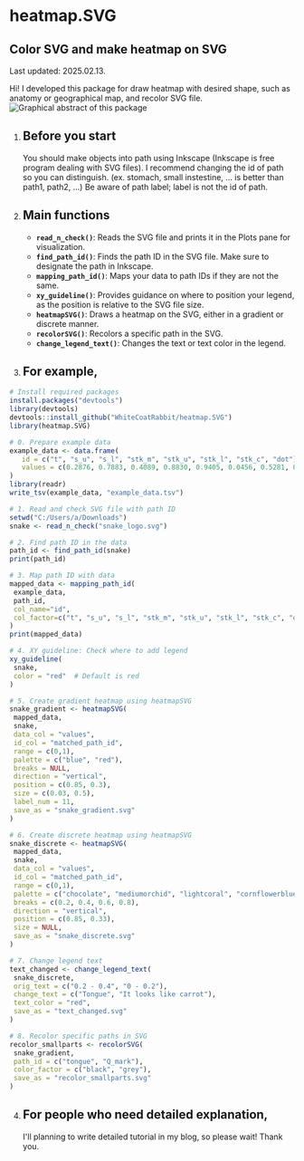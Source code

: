 # heatmap.SVG

Color SVG and make heatmap on SVG
---------------------------------
Last updated: 2025.02.13.

Hi! I developed this package for draw heatmap with desired shape, such as anatomy or geographical map, and recolor SVG file.
![Graphical abstract of this package](https://github.com/WhiteCoatRabbit/heatmap.SVG/blob/master/inst/extdata/heatmapSVG_graphical_abstract.png)

1) Before you start
   ----------------------------------
    You should make objects into path using Inkscape (Inkscape is free program dealing with SVG files).
    I recommend changing the id of path so you can distinguish. (ex. stomach, small instestine, ... is better than path1, path2, ...)
    Be aware of path label; label is not the id of path.

2) Main functions
   ----------------------------------
   - **`read_n_check()`**: Reads the SVG file and prints it in the Plots pane for visualization.
   - **`find_path_id()`**: Finds the path ID in the SVG file. Make sure to designate the path in Inkscape.
   - **`mapping_path_id()`**: Maps your data to path IDs if they are not the same.
   - **`xy_guideline()`**: Provides guidance on where to position your legend, as the position is relative to the SVG file size.
   - **`heatmapSVG()`**: Draws a heatmap on the SVG, either in a gradient or discrete manner.
   - **`recolorSVG()`**: Recolors a specific path in the SVG.
   - **`change_legend_text()`**: Changes the text or text color in the legend.


3) For example,
   ----------------------------------

 ```r
# Install required packages
install.packages("devtools")
library(devtools)
devtools::install_github("WhiteCoatRabbit/heatmap.SVG")
library(heatmap.SVG)

# 0. Prepare example data
example_data <- data.frame(
    id = c("t", "s_u", "s_l", "stk_m", "stk_u", "stk_l", "stk_c", "dot"), 
    values = c(0.2876, 0.7883, 0.4089, 0.8830, 0.9405, 0.0456, 0.5281, 0.8924)
)
library(readr)
write_tsv(example_data, "example_data.tsv")

# 1. Read and check SVG file with path ID
setwd("C:/Users/a/Downloads")
snake <- read_n_check("snake_logo.svg")

# 2. Find path ID in the data
path_id <- find_path_id(snake)
print(path_id)

# 3. Map path ID with data
mapped_data <- mapping_path_id(
  example_data,
  path_id,
  col_name="id",
  col_factor=c("t", "s_u", "s_l", "stk_m", "stk_u", "stk_l", "stk_c", "dot")
)
print(mapped_data)

# 4. XY guideline: Check where to add legend
xy_guideline(
  snake, 
  color = "red"  # Default is red
)

# 5. Create gradient heatmap using heatmapSVG
snake_gradient <- heatmapSVG(
  mapped_data,
  snake,
  data_col = "values",
  id_col = "matched_path_id",
  range = c(0,1),
  palette = c("blue", "red"),
  breaks = NULL,
  direction = "vertical",
  position = c(0.85, 0.3),
  size = c(0.03, 0.5),
  label_num = 11,
  save_as = "snake_gradient.svg"
)

# 6. Create discrete heatmap using heatmapSVG
snake_discrete <- heatmapSVG(
  mapped_data,
  snake,
  data_col = "values",
  id_col = "matched_path_id",
  range = c(0,1),
  palette = c("chocolate", "mediumorchid", "lightcoral", "cornflowerblue", "yellowgreen"),
  breaks = c(0.2, 0.4, 0.6, 0.8),
  direction = "vertical",
  position = c(0.85, 0.33),
  size = NULL,
  save_as = "snake_discrete.svg"
)

# 7. Change legend text
text_changed <- change_legend_text(
  snake_discrete,
  orig_text = c("0.2 - 0.4", "0 - 0.2"),
  change_text = c("Tongue", "It looks like carrot"),
  text_color = "red",
  save_as = "text_changed.svg"
)

# 8. Recolor specific paths in SVG
recolor_smallparts <- recolorSVG(
  snake_gradient,
  path_id = c("tongue", "Q_mark"), 
  color_factor = c("black", "grey"),
  save_as = "recolor_smallparts.svg"
)
```
4) For people who need detailed explanation,
   ----------------------------------
   I'll planning to write detailed tutorial in my blog, so please wait! Thank you.
